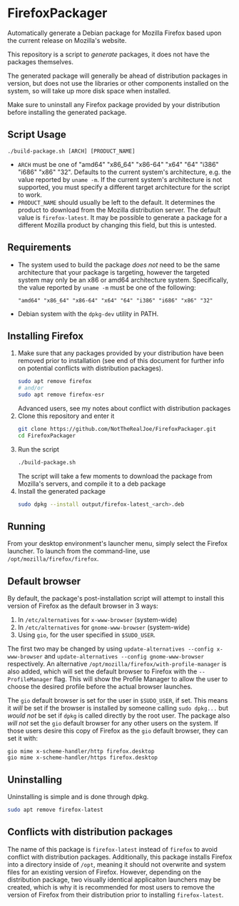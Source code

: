 # FirefoxPackager
Automatically generate a Debian package for Mozilla Firefox based upon
the current release on Mozilla's website.

This repository is a script to *generate* packages, it does not have the
packages themselves.

The generated package will generally be ahead of distribution packages
in version, but does not use the libraries or other components installed
on the system, so will take up more disk space when installed.

Make sure to uninstall any Firefox package provided by your distribution
before installing the generated package.

## Script Usage
```shell
./build-package.sh [ARCH] [PRODUCT_NAME]
```
- `ARCH` must be one of "amd64" "x86_64" "x86-64" "x64" "64" "i386" "i686" "x86"
  "32". Defaults to the current system's architecture, e.g. the value reported
  by `uname -m`. If the current system's architecture is not supported, you must
  specify a different target architecture for the script to work.
- `PRODUCT_NAME` should usually be left to the default. It determines the
  product to download from the Mozilla distribution server. The default value is
  `firefox-latest`. It may be possible to generate a package for a different
  Mozilla product by changing this field, but this is untested.

## Requirements
 - The system used to build the package *does not* need to be the same
   architecture that your package is targeting, however the targeted system may
   only be an x86 or amd64 architecture system. Specifically, the value
   reported by `uname -m` must be one of the following:
    ```
    "amd64" "x86_64" "x86-64" "x64" "64" "i386" "i686" "x86" "32"
    ```
- Debian system with the `dpkg-dev` utility in PATH.

## Installing Firefox
1. Make sure that any packages provided by your distribution have been
removed prior to installation (see end of this document for further info on
potential conflicts with distribution packages).
    ```bash
    sudo apt remove firefox
    # and/or
    sudo apt remove firefox-esr
    ```
    Advanced users, see my notes about conflict with distribution packages
1. Clone this repository and enter it
    ```bash
    git clone https://github.com/NotTheRealJoe/FirefoxPackager.git
    cd FirefoxPackager
    ```
1. Run the script
    ```bash
    ./build-package.sh
    ```
    The script will take a few moments to download the package from
    Mozilla's servers, and compile it to a deb package
1. Install the generated package
    ```bash
    sudo dpkg --install output/firefox-latest_<arch>.deb
    ```
## Running
From your desktop environment's launcher menu, simply select the Firefox
launcher. To launch from the command-line, use
`/opt/mozilla/firefox/firefox`.

## Default browser
By default, the package's post-installation script will attempt to install this
version of Firefox as the default browser in 3 ways:
1. In `/etc/alternatives` for `x-www-browser` (system-wide)
1. In `/etc/alternatives` for `gnome-www-browser` (system-wide)
1. Using `gio`, for the user specified in `$SUDO_USER`.

The first two may be changed by using
`update-alternatives --config x-www-browser` and
`update-alternatives --config gnome-www-browser` respectively.
An alternative `/opt/mozilla/firefox/with-profile-manager` is also added, which
will set the default browser to Firefox with the `--ProfileManager` flag. This
will show the Profile Manager to allow the user to choose the desired profile
before the actual browser launches.

The `gio` default browser is set for the user in `$SUDO_USER`, if set. This
means it *will* be set if the browser is installed by someone calling
`sudo dpkg...` but *would not* be set if `dpkg` is called directly by the root
user. The package also *will not* set the `gio` default browser for any other
users on the system. If those users desire this copy of Firefox as the `gio`
default browser, they can set it with:
```
gio mime x-scheme-handler/http firefox.desktop
gio mime x-scheme-handler/https firefox.desktop
```

## Uninstalling
Uninstalling is simple and is done through dpkg.
```bash
sudo apt remove firefox-latest
```

## Conflicts with distribution packages
The name of this package is `firefox-latest` instead of `firefox` to
avoid conflict with distribution packages. Additionally, this package
installs Firefox into a directory inside of `/opt`, meaning it should
not overwrite and system files for an existing version of Firefox.
However, depending on the distribution package, two visually identical
applicaiton launchers may be created, which is why it is recommended
for most users to remove the version of Firefox from their distribution
prior to installing `firefox-latest`.